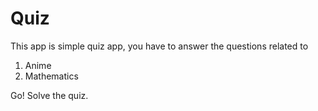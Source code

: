 # Quiz
This app is simple quiz app, you have to answer the questions related to 
1. Anime
1. Mathematics

Go! Solve the quiz.
